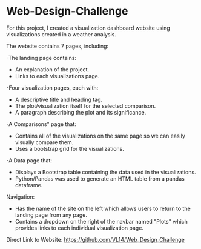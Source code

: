 # Web-Design-Challenge
For this project, I created a visualization dashboard website using visualizations created in a weather analysis. 

The website contains 7 pages, including:

-The landing page contains:
  * An explanation of the project.
  * Links to each visualizations page.
  
-Four visualization pages, each with:
  * A descriptive title and heading tag.
  * The plot/visualization itself for the selected comparison.
  * A paragraph describing the plot and its significance.
  
-A Comparisons" page that:
  * Contains all of the visualizations on the same page so we can easily visually compare them.
  * Uses a bootstrap grid for the visualizations.
  
-A Data page that:
  * Displays a Bootstrap table containing the data used in the visualizations.
  * Python/Pandas was used to generate an HTML table from a pandas dataframe.

Navigation:
* Has the name of the site on the left which allows users to return to the landing page from any page.
* Contains a dropdown on the right of the navbar named "Plots" which provides links to each individual visualization page.

Direct Link to Website: https://github.com/VL14/Web_Design_Challenge
